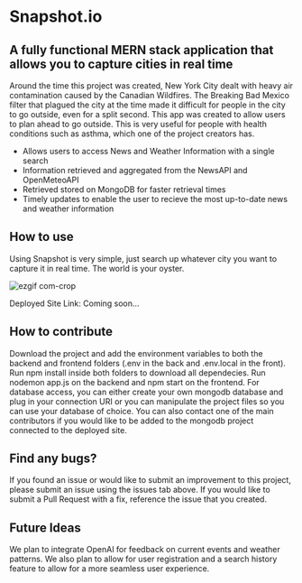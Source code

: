 # Snapshot.io

## A fully functional MERN stack application that allows you to capture cities in real time

Around the time this project was created, New York City dealt with heavy air contamination caused by the Canadian Wildfires. The Breaking Bad Mexico filter that plagued the city at the time made it difficult for people in the city to go outside, even for a split second.
This app was created to allow users to plan ahead to go outside. This is very useful for people with health conditions such as asthma, which one of the project creators has. 

* Allows users to access News and Weather Information with a single search
* Information retrieved and aggregated from the NewsAPI and OpenMeteoAPI
* Retrieved stored on MongoDB for faster retrieval times
* Timely updates to enable the user to recieve the most up-to-date news and weather information

## How to use

Using Snapshot is very simple, just search up whatever city you want to capture it in real time. The world is your oyster.

![ezgif com-crop](https://github.com/Sajid2001/real-time-app/assets/60523377/4d68bf3e-8dbb-4711-87a7-8093adb81014)

Deployed Site Link: Coming soon...

## How to contribute

Download the project and add the environment variables to both the backend and frontend folders (.env in the back and .env.local in the front). Run npm install inside both folders to download all dependecies. Run nodemon app.js on the backend and npm start on the frontend.
For database access, you can either create your own mongodb database and plug in your connection URI or you can manipulate the project files so you can use your database of choice. You can also contact one of the main contributors if you would like to be added to the mongodb project connected to the deployed site.

## Find any bugs?

If you found an issue or would like to submit an improvement to this project, please submit an issue using the issues tab above. If you would like to submit a Pull Request with a fix, reference the issue that you created.

## Future Ideas

We plan to integrate OpenAI for feedback on current events and weather patterns. We also plan to allow for user registration and a search history feature to allow for a more seamless user experience.


